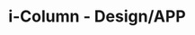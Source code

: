 ---
title: i-Column - Design/APP
description: A blog site in using the headless CMS
bodyText: <strong>GOAL</strong><br>To increase the SEO of IFING BEAUTY website, through articles posted on a blog site and persuade customers to buying the products.<br><br><strong>The Process</strong><br>This project is unique in the way that I did everything on my own, designing and also coding with Nuxt.js, in using the headless CMS site. It took about three weeks in learning and getting used to Nuxt.js.<br><br><strong>Other Points</strong><br>I've had experience in creating services with Vue.js so I decided to take further in challenging with creating a web site with Nuxt.js and using headless CMS. This is also my proud project because now, non-engineers can upload the blog post and I could only worry about the management of the website. Also, when a blog is posted into the micro-CMS, it also posts in the blog website in another pages, <a href="http://products.intense-z.com/" class="inner-link text-blue">http://products.intense-z.com/</a> and <a href="https://ifing-beauty.com/contents/column"><span class="inner-link text-blue">https://ifing-beauty.com/contents/column</span></a>
img: ICOL.png
alt: image
url: https://i-column.com
---